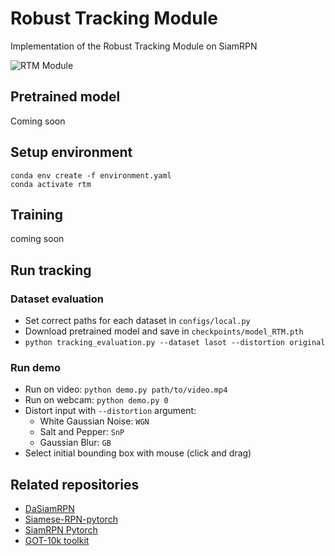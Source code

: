 # Robust Tracking Module
Implementation of the Robust Tracking Module on SiamRPN

![RTM Module](Assets/RTM_diag.png)

## Pretrained model

Coming soon

## Setup environment

```
conda env create -f environment.yaml
conda activate rtm
```

## Training

coming soon

## Run tracking

### Dataset evaluation
- Set correct paths for each dataset in ```configs/local.py```
- Download pretrained model and save in ```checkpoints/model_RTM.pth```
- ```python tracking_evaluation.py --dataset lasot --distortion original```

### Run demo
- Run on video: ```python demo.py path/to/video.mp4```
- Run on webcam: ```python demo.py 0```
- Distort input with ```--distortion``` argument:
    - White Gaussian Noise: ```WGN```
    - Salt and Pepper: ```SnP```
    - Gaussian Blur: ```GB```
- Select initial bounding box with mouse (click and drag)


## Related repositories
- [DaSiamRPN](https://github.com/foolwood/DaSiamRPN)
- [Siamese-RPN-pytorch](https://github.com/songdejia/Siamese-RPN-pytorch)
- [SiamRPN Pytorch](https://github.com/huanglianghua/siamrpn-pytorch)
- [GOT-10k toolkit](https://github.com/got-10k/toolkit)
